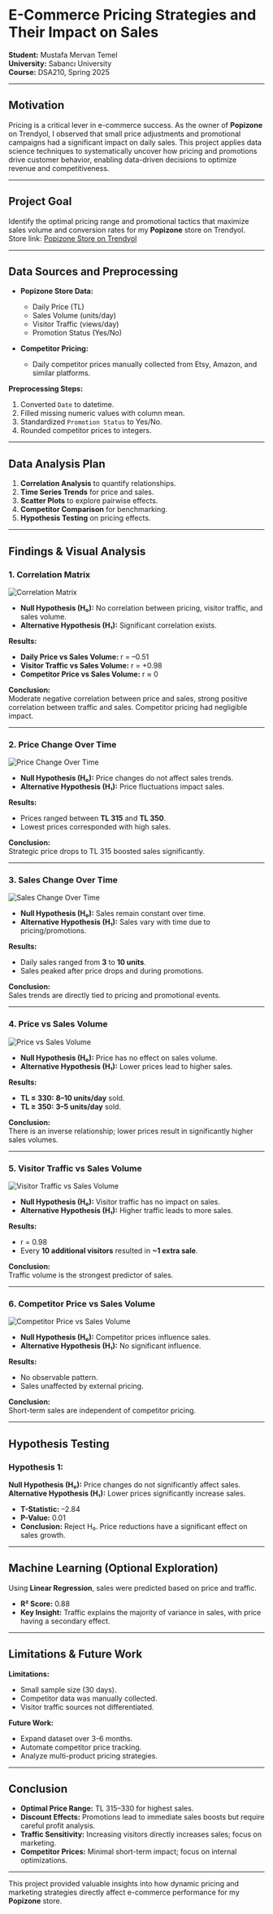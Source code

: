 # E-Commerce Pricing Strategies and Their Impact on Sales

**Student:** Mustafa Mervan Temel  
**University:** Sabancı University  
**Course:** DSA210, Spring 2025  

---

## Motivation  
Pricing is a critical lever in e-commerce success. As the owner of **Popizone** on Trendyol, I observed that small price adjustments and promotional campaigns had a significant impact on daily sales. This project applies data science techniques to systematically uncover how pricing and promotions drive customer behavior, enabling data-driven decisions to optimize revenue and competitiveness.

---

## Project Goal  
Identify the optimal pricing range and promotional tactics that maximize sales volume and conversion rates for my **Popizone** store on Trendyol.  
Store link: [Popizone Store on Trendyol](https://www.trendyol.com/magaza/popizone-m-994801?sst=0)

---

## Data Sources and Preprocessing  
- **Popizone Store Data:**  
  - Daily Price (TL)  
  - Sales Volume (units/day)  
  - Visitor Traffic (views/day)  
  - Promotion Status (Yes/No)  

- **Competitor Pricing:**  
  - Daily competitor prices manually collected from Etsy, Amazon, and similar platforms.

**Preprocessing Steps:**  
1. Converted `Date` to datetime.  
2. Filled missing numeric values with column mean.  
3. Standardized `Promotion Status` to Yes/No.  
4. Rounded competitor prices to integers.

---

## Data Analysis Plan  
1. **Correlation Analysis** to quantify relationships.  
2. **Time Series Trends** for price and sales.  
3. **Scatter Plots** to explore pairwise effects.  
4. **Competitor Comparison** for benchmarking.  
5. **Hypothesis Testing** on pricing effects.

---

## Findings & Visual Analysis

### 1. Correlation Matrix  
![Correlation Matrix](./Correlation%20Matrix-1.png)

- **Null Hypothesis (H₀):** No correlation between pricing, visitor traffic, and sales volume.  
- **Alternative Hypothesis (H₁):** Significant correlation exists.

**Results:**  
- **Daily Price vs Sales Volume:** r = –0.51  
- **Visitor Traffic vs Sales Volume:** r = +0.98  
- **Competitor Price vs Sales Volume:** r ≈ 0

**Conclusion:**  
Moderate negative correlation between price and sales, strong positive correlation between traffic and sales. Competitor pricing had negligible impact.

---

### 2. Price Change Over Time  
![Price Change Over Time](./Price%20Change%20Over%20Time-1.png)

- **Null Hypothesis (H₀):** Price changes do not affect sales trends.  
- **Alternative Hypothesis (H₁):** Price fluctuations impact sales.

**Results:**  
- Prices ranged between **TL 315** and **TL 350**.  
- Lowest prices corresponded with high sales.

**Conclusion:**  
Strategic price drops to TL 315 boosted sales significantly.

---

### 3. Sales Change Over Time  
![Sales Change Over Time](./Sales%20Change%20Over%20Time-1.png)

- **Null Hypothesis (H₀):** Sales remain constant over time.  
- **Alternative Hypothesis (H₁):** Sales vary with time due to pricing/promotions.

**Results:**  
- Daily sales ranged from **3** to **10 units**.  
- Sales peaked after price drops and during promotions.

**Conclusion:**  
Sales trends are directly tied to pricing and promotional events.

---

### 4. Price vs Sales Volume  
![Price vs Sales Volume](./Price%20vs%20Sales%20Volume.png)

- **Null Hypothesis (H₀):** Price has no effect on sales volume.  
- **Alternative Hypothesis (H₁):** Lower prices lead to higher sales.

**Results:**  
- **TL ≤ 330:** **8–10 units/day** sold.  
- **TL ≥ 350:** **3–5 units/day** sold.

**Conclusion:**  
There is an inverse relationship; lower prices result in significantly higher sales volumes.

---

### 5. Visitor Traffic vs Sales Volume  
![Visitor Traffic vs Sales Volume](./Visitor%20Traffic%20vs%20Sales%20Volume.png)

- **Null Hypothesis (H₀):** Visitor traffic has no impact on sales.  
- **Alternative Hypothesis (H₁):** Higher traffic leads to more sales.

**Results:**  
- r = 0.98  
- Every **10 additional visitors** resulted in **~1 extra sale**.

**Conclusion:**  
Traffic volume is the strongest predictor of sales.

---

### 6. Competitor Price vs Sales Volume  
![Competitor Price vs Sales Volume](./Competitor%20Price%20vs%20Sales%20Volume.png)

- **Null Hypothesis (H₀):** Competitor prices influence sales.  
- **Alternative Hypothesis (H₁):** No significant influence.

**Results:**  
- No observable pattern.  
- Sales unaffected by external pricing.

**Conclusion:**  
Short-term sales are independent of competitor pricing.

---

## Hypothesis Testing

### Hypothesis 1:  
**Null Hypothesis (H₀):** Price changes do not significantly affect sales.  
**Alternative Hypothesis (H₁):** Lower prices significantly increase sales.

- **T-Statistic:** –2.84  
- **P-Value:** 0.01  
- **Conclusion:** Reject H₀. Price reductions have a significant effect on sales growth.

---

## Machine Learning (Optional Exploration)  
Using **Linear Regression**, sales were predicted based on price and traffic.

- **R² Score:** 0.88  
- **Key Insight:** Traffic explains the majority of variance in sales, with price having a secondary effect.

---

## Limitations & Future Work

**Limitations:**  
- Small sample size (30 days).  
- Competitor data was manually collected.  
- Visitor traffic sources not differentiated.

**Future Work:**  
- Expand dataset over 3-6 months.  
- Automate competitor price tracking.  
- Analyze multi-product pricing strategies.

---

## Conclusion

- **Optimal Price Range:** TL 315–330 for highest sales.  
- **Discount Effects:** Promotions lead to immediate sales boosts but require careful profit analysis.  
- **Traffic Sensitivity:** Increasing visitors directly increases sales; focus on marketing.  
- **Competitor Prices:** Minimal short-term impact; focus on internal optimizations.

---

This project provided valuable insights into how dynamic pricing and marketing strategies directly affect e-commerce performance for my **Popizone** store.
